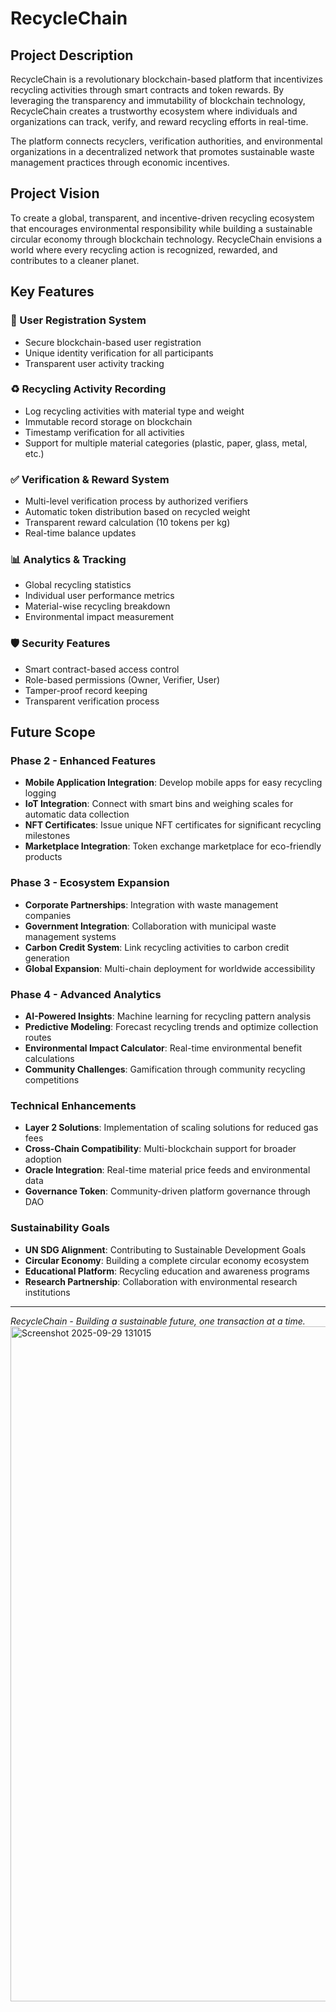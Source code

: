 # RecycleChain

## Project Description

RecycleChain is a revolutionary blockchain-based platform that incentivizes recycling activities through smart contracts and token rewards. By leveraging the transparency and immutability of blockchain technology, RecycleChain creates a trustworthy ecosystem where individuals and organizations can track, verify, and reward recycling efforts in real-time.

The platform connects recyclers, verification authorities, and environmental organizations in a decentralized network that promotes sustainable waste management practices through economic incentives.

## Project Vision

To create a global, transparent, and incentive-driven recycling ecosystem that encourages environmental responsibility while building a sustainable circular economy through blockchain technology. RecycleChain envisions a world where every recycling action is recognized, rewarded, and contributes to a cleaner planet.

## Key Features

### 🔐 User Registration System
- Secure blockchain-based user registration
- Unique identity verification for all participants
- Transparent user activity tracking

### ♻️ Recycling Activity Recording
- Log recycling activities with material type and weight
- Immutable record storage on blockchain
- Timestamp verification for all activities
- Support for multiple material categories (plastic, paper, glass, metal, etc.)

### ✅ Verification & Reward System
- Multi-level verification process by authorized verifiers
- Automatic token distribution based on recycled weight
- Transparent reward calculation (10 tokens per kg)
- Real-time balance updates

### 📊 Analytics & Tracking
- Global recycling statistics
- Individual user performance metrics
- Material-wise recycling breakdown
- Environmental impact measurement

### 🛡️ Security Features
- Smart contract-based access control
- Role-based permissions (Owner, Verifier, User)
- Tamper-proof record keeping
- Transparent verification process

## Future Scope

### Phase 2 - Enhanced Features
- **Mobile Application Integration**: Develop mobile apps for easy recycling logging
- **IoT Integration**: Connect with smart bins and weighing scales for automatic data collection
- **NFT Certificates**: Issue unique NFT certificates for significant recycling milestones
- **Marketplace Integration**: Token exchange marketplace for eco-friendly products

### Phase 3 - Ecosystem Expansion
- **Corporate Partnerships**: Integration with waste management companies
- **Government Integration**: Collaboration with municipal waste management systems
- **Carbon Credit System**: Link recycling activities to carbon credit generation
- **Global Expansion**: Multi-chain deployment for worldwide accessibility

### Phase 4 - Advanced Analytics
- **AI-Powered Insights**: Machine learning for recycling pattern analysis
- **Predictive Modeling**: Forecast recycling trends and optimize collection routes
- **Environmental Impact Calculator**: Real-time environmental benefit calculations
- **Community Challenges**: Gamification through community recycling competitions

### Technical Enhancements
- **Layer 2 Solutions**: Implementation of scaling solutions for reduced gas fees
- **Cross-Chain Compatibility**: Multi-blockchain support for broader adoption
- **Oracle Integration**: Real-time material price feeds and environmental data
- **Governance Token**: Community-driven platform governance through DAO

### Sustainability Goals
- **UN SDG Alignment**: Contributing to Sustainable Development Goals
- **Circular Economy**: Building a complete circular economy ecosystem
- **Educational Platform**: Recycling education and awareness programs
- **Research Partnership**: Collaboration with environmental research institutions

---

*RecycleChain - Building a sustainable future, one transaction at a time.*
<img width="1920" height="1080" alt="Screenshot 2025-09-29 131015" src="https://github.com/user-attachments/assets/c02e8907-549f-4ed0-8857-884257db2edb" />
